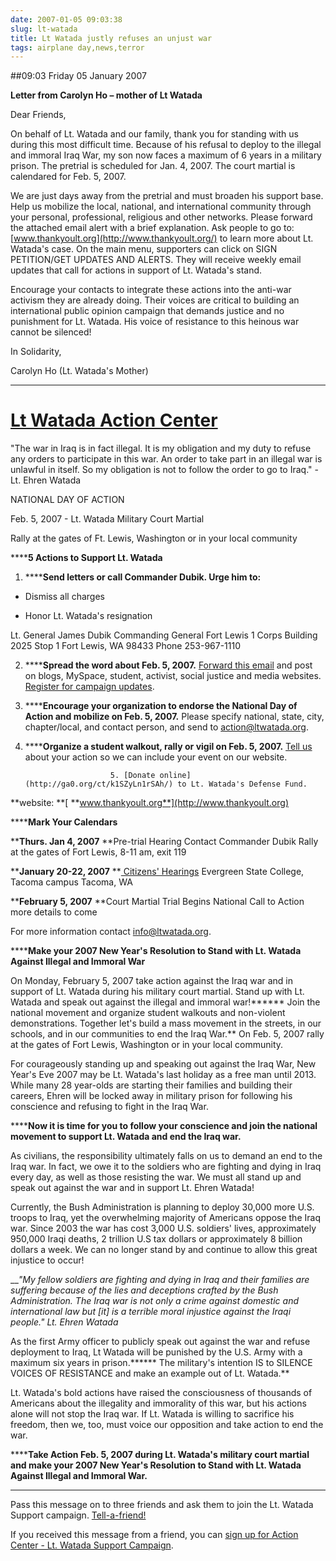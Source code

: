 ```yaml
---
date: 2007-01-05 09:03:38
slug: lt-watada
title: Lt Watada justly refuses an unjust war
tags: airplane day,news,terror
---
```


##09:03 Friday 05 January 2007







**Letter from Carolyn Ho – mother of Lt Watada**


      



Dear Friends,



On behalf of Lt. Watada and our family, thank you for standing with us during this most difficult time. Because of his refusal to deploy to the illegal and immoral Iraq War, my son now faces a maximum of 6 years in a military prison. The pretrial is scheduled for Jan. 4, 2007.  The court martial is calendared for Feb. 5, 2007.



We are just days away from the pretrial and must broaden his support base. Help us mobilize the local, national, and international community through your personal, professional, religious and other networks. Please forward the attached email alert with a brief explanation. Ask people to go to: [www.thankyoult.org](http://www.thankyoult.org/) to learn more about Lt. Watada's case. On the main menu, supporters can click on SIGN PETITION/GET UPDATES AND ALERTS.  They will receive weekly email updates that call for actions in support of  Lt. Watada's stand.  



Encourage your contacts to integrate these actions into the anti-war activism they are already doing.  Their voices are critical to building an international public opinion campaign that demands justice and no punishment for Lt. Watada.  His voice of resistance to this heinous war cannot be silenced!



In Solidarity,



Carolyn Ho (Lt. Watada's Mother)




* * * * * * * * * *





# [Lt Watada Action Center](http://ga0.org/ltwatada/home.html)





      













"The war in Iraq is in fact illegal. It is my obligation and my duty to refuse any orders to participate in this war. An order to take part in an illegal war is unlawful in itself. So my obligation is not to follow the order to go to Iraq." - Lt. Ehren Watada 































NATIONAL DAY OF ACTION




Feb. 5, 2007 - Lt. Watada Military Court Martial




Rally at the gates of Ft. Lewis, Washington or in your local community

















******5 Actions to Support Lt. Watada**


1. ******Send letters or call Commander Dubik. Urge him to:**




  * Dismiss all charges


  * Honor Lt. Watada's resignation




Lt. General James Dubik
Commanding General Fort Lewis
1 Corps Building 2025 Stop 1
Fort Lewis, WA 98433
Phone 253-967-1110

2. ******Spread the word about Feb. 5, 2007.** [ Forward this email](http://ga0.org/ltwatada/join-forward.html?domain=ltwatada&r=EdSZyLn1_LvY&) and post on blogs, MySpace, student, activist, social justice and media websites. [ Register for campaign updates](http://ga0.org/ct/ipSZyLn1rSAy/). 

3. ******Encourage your organization to endorse the National Day of Action and mobilize on Feb. 5, 2007.** Please specify national, state, city, chapter/local, and contact person, and send to [action@ltwatada.org](mailto:action@ltwatada.org). 

4. ******Organize a student walkout, rally or vigil on Feb. 5, 2007.** [Tell us](mailto:action@ltwatada.org) about your action so we can include your event on our website.

                          5. [Donate online](http://ga0.org/ct/k1SZyLn1rSAh/) to Lt. Watada's Defense Fund. 


**website: **[ **www.thankyoult.org**](http://www.thankyoult.org)












******Mark Your Calendars**


******Thurs. Jan 4, 2007****
**Pre-trial Hearing
Contact Commander Dubik
Rally at the gates of Fort Lewis,  8-11 am, exit 119

******January 20-22, 2007****
**[ Citizens' Hearings](http://ga0.org/ct/kdSZyLn1rSAn/)
Evergreen State College, Tacoma campus
Tacoma, WA

******February 5, 2007****
**Court Martial Trial Begins
National Call to Action
more details to come

For more information contact [info@ltwatada.org](mailto:info@ltwatada.org). 





******Make your 2007 New Year's Resolution to Stand with Lt. Watada Against Illegal and Immoral War**


On Monday, February 5, 2007 take action against the Iraq war and in support of Lt. Watada during his military court martial.  Stand up with Lt. Watada and speak out against the illegal and immoral war!******  Join the national movement and organize student walkouts and non-violent demonstrations.  Together let's build a mass movement in the streets, in our schools, and in our communities to end the Iraq War.**  On Feb. 5, 2007 rally at the gates of Fort Lewis, Washington or in your local community.

For courageously standing up and speaking out against the Iraq War, New Year's Eve 2007 may be Lt. Watada's last holiday as a free man until 2013.  While many 28 year-olds are starting their families and building their careers, Ehren will be locked away in military prison for following his conscience and refusing to fight in the Iraq War.  


******Now it is time for you to follow your conscience and join the national movement to support Lt. Watada and end the Iraq war.**


As civilians, the responsibility ultimately falls on us to demand an end to the Iraq war.  In fact, we owe it to the soldiers who are fighting and dying in Iraq every day, as well as those resisting the war. We must all stand up and speak out against the war and in support Lt. Ehren Watada!  

Currently, the Bush Administration is planning to deploy 30,000 more U.S. troops to Iraq, yet the overwhelming majority of Americans oppose the Iraq war. Since 2003 the war has cost 3,000 U.S. soldiers' lives, approximately 950,000 Iraqi deaths, 2 trillion U.S tax dollars or approximately 8 billion dollars a week. We can no longer stand by and continue to allow this great injustice to occur! 

___"My fellow soldiers are fighting and dying in Iraq and their families are suffering because of the lies and deceptions crafted by the Bush Administration.  The Iraq war is not only a crime against domestic and international law but [it] is a terrible moral injustice against the Iraqi people."  Lt. Ehren Watada_

As the first Army officer to publicly speak out against the war and refuse deployment to Iraq, Lt Watada will be punished by the U.S. Army with a maximum six years in prison.****** The military's intention IS to SILENCE VOICES OF RESISTANCE and make an example out of Lt. Watada.**

Lt. Watada's bold actions have raised the consciousness of thousands of Americans about the illegality and immorality of this war, but his actions alone will not stop the Iraq war.  If Lt. Watada is willing to sacrifice his freedom, then we, too, must voice our opposition and take action to end the war. 

******Take Action Feb. 5, 2007 during Lt. Watada's military court martial and make your 2007 New Year's Resolution to Stand with Lt. Watada Against Illegal and Immoral War.**




















* * *




















Pass this message on to three friends and ask them to join the Lt. Watada Support campaign.
[ Tell-a-friend!](http://ga0.org/join-forward.html?domain=ltwatada&r=EdSZyLn1_LvY)

















If you received this message from a friend, you can [sign up for Action Center - Lt. Watada Support Campaign](http://ga0.org/ltwatada/join.html?r=EdSZyLn1_LvYE). 


































